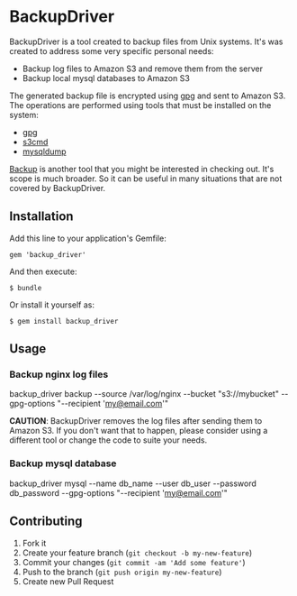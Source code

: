 # BackupDriver

BackupDriver is a tool created to backup files from Unix systems. It's was created to address some very specific personal needs:

  * Backup log files to Amazon S3 and remove them from the server
  * Backup local mysql databases to Amazon S3

The generated backup file is encrypted using [gpg][] and sent to Amazon S3. The operations are performed using tools that must be installed on the system:

  * [gpg][]
  * [s3cmd][]
  * [mysqldump][]

[Backup][b] is another tool that you might be interested in checking out. It's scope is much broader. So it can be useful in many situations that are not covered by BackupDriver. 

## Installation

Add this line to your application's Gemfile:

    gem 'backup_driver'

And then execute:

    $ bundle

Or install it yourself as:

    $ gem install backup_driver

## Usage

### Backup nginx log files

  backup_driver backup --source /var/log/nginx --bucket "s3://mybucket" --gpg-options "--recipient 'my@email.com'"

**CAUTION**: BackupDriver removes the log files after sending them to Amazon S3. If you don't want that to happen, please consider using a different tool or change the code to suite your needs.

### Backup mysql database

  backup_driver mysql --name db_name --user db_user --password db_password --gpg-options "--recipient 'my@email.com'"  

## Contributing

1. Fork it
2. Create your feature branch (`git checkout -b my-new-feature`)
3. Commit your changes (`git commit -am 'Add some feature'`)
4. Push to the branch (`git push origin my-new-feature`)
5. Create new Pull Request

[gpg]:       http://www.gnupg.org/
[s3cmd]:     http://s3tools.org/s3cmd
[mysqldump]: http://dev.mysql.com/doc/refman/5.1/en/mysqldump.html
[b]:         https://github.com/meskyanichi/backup
